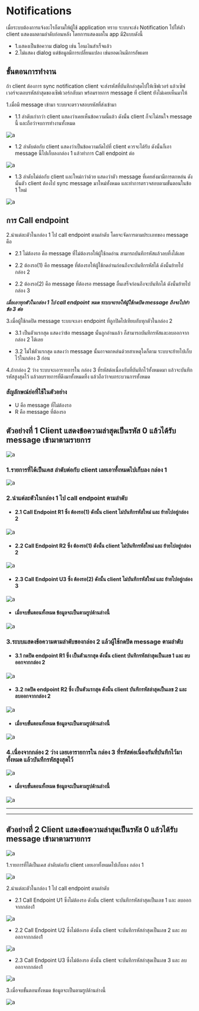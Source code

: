 # Notifications
เมื่อระบบต้องการแจ้งอะไรก็ตามให้ผู้ใช้ application ทราบ ระบบจะส่ง Notification ไปให้ตัว client แสดงผลตามลำดับก่อนหลัง โดยการแสดงผลใน app มี2แบบดังนี้
* 1.แสดงเป็นข้อความ dialog เช่น โอนเงินสำเร็จแล้ว
* 2.ไม่แสดง dialog แต่ข้อมูลมีการเปลี่ยนแปลง เช่นยอดเงินมีการอัพเดท
## ขั้นตอนการทำงาน
ถ้า client ต้องการ sync notification client จะส่งรหัสที่บันทึกล่าสุดไปให้เซิฟเวอร์ แล้วเซิฟเวอร์จะตอบรหัสล่าสุดของเซิฟเวอร์กลับมา พร้อมรายการ message ที่ client ยังไม่เคยเห็นมาให้

1.เมื่อมี message เข้ามา ระบบจะตรวจสอบรหัสที่ส่งเข้ามา

* 1.1 ลำดับเก่ากว่า client แสดงว่าเคยเห็นข้อความนี้แล้ว ดังนั้น client ก็จะไม่สนใจ message นี้ และถือว่าจบการทำงานทั้งหมด

![a](notitPlantUML\\notit.png)

* 1.2 ลำดับต่อกับ client แสดงว่าเป็นข้อความถัดไปที่ client ควรจะได้รับ ดังนั้นก็เอา message นี้ไปเก็บลงกล่อง 1 แล้วทำการ Call endpoint ต่อ

![a](notitPlantUML\\simple.png)

* 1.3 ลำดับไม่ต่อกับ client และใหม่กว่าด้วย แสดงว่าตัว message ที่เคยส่งมามีการตกหล่น ดังนั้นตัว client ต้องไป sync message มาใหม่ทั้งหมด และทำการตรวจสอบตามขั้นตอนในข้อ 1 ใหม่

![a](notitPlantUML\\unsimple.png)

## การ Call endpoint
2.นำแต่ละตัวในกล่อง 1 ไป call endpoint ตามลำดับ โดยจะจัดการตามประเภทของ message คือ

* 2.1 ไม่ต้องรอ คือ message ที่ไม่ต้องรอให้ผู้ใช้กดอ่าน สามารถบันทึกรหัสแล้วลบทิ้งได้เลย

* 2.2 ต้องรอ(1) คือ message ที่ต้องรอให้ผู้ใช้กดอ่านก่อนถึงจะบันทึกรหัสได้ ดังนั้นย้ายไปกล่อง 2

* 2.2 ต้องรอ(2) คือ message ที่ต้องรอ message อื่นเสร็จก่อนถึงจะบันทึกได้ ดังนั้นย้ายไปกล่อง 3

***เมื่อเอาทุกตัวในกล่อง 1 ไป call endpoint หมด ระบบจะรอให้ผู้ใช้กดปิด message ถึงจะไปทำข้อ 3 ต่อ***

3.เมื่อผู้ใช้กดปิด message ระบบจะเอา endpoint ที่ถูกปิดไปเทียบกับทุกตัวในกล่อง 2

* 3.1 เป็นตัวแรกสุด แสดงว่าข้อ  message นั้นถูกอ่านแล้ว ก็สามารถบันทึกรหัสและลบออกจากกล่อง 2 ได้เลย

* 3.2 ไม่ใช่ตัวแรกสุด แสดงว่า message นั้นอาจตกหล่นด้วยสาเหตุใดก็ตาม ระบบจะย้ายไปเก็บไว้ในกล่อง 3 ก่อน

4.ถ้ากล่อง 2 ว่าง ระบบจะเอารายการใน กล่อง 3 ที่รหัสต่อเนื่องกับที่บันทึกไว้ทั้งหมดมา แล้วจะบันทึกรหัสสูงสุดไว้ แล้วลบรายการที่ดึงมาทั้งหมดทิ้ง แล้วถือว่าจบกระบวนการทั้งหมด

### สัญลักษณ์ย่อที่ใช้ในตัวอย่าง
* U คือ message ที่ไม่ต้องรอ
* R คือ message ที่ต้องรอ

## ตัวอย่างที่ 1 Client แสดงข้อความล่าสุดเป็นรหัส 0 แล้วได้รับ message เข้ามาตามรายการ
![a](imgs\\noti1.png)

### 1.รายการที่ได้เป็นเคส **ลำดับต่อกับ client** เลยเอาทั้งหมดไปเก็บลง **กล่อง 1**
![a](imgs\\noti2.png)

### 2.นำแต่ละตัวในกล่อง 1 ไป call endpoint ตามลำดับ
- #### 2.1 Call Endpoint **R1** ซึ่ง **ต้องรอ(1)** ดังนั้น client **ไม่บันทึกรหัสใหม่** และ **ย้ายไปอยู่กล่อง 2**
![a](imgs\\noti3.png)

- #### 2.2 Call Endpoint **R2** ซึ่ง **ต้องรอ(1)** ดังนั้น client **ไม่บันทึกรหัสใหม่** และ **ย้ายไปอยู่กล่อง 2**
![a](imgs\\noti4.png)

- #### 2.3 Call Endpoint **U3** ซึ่ง **ต้องรอ(2)** ดังนั้น client **ไม่บันทึกรหัสใหม่** และ **ย้ายไปอยู่กล่อง 3**
![a](imgs\\noti5.png)

- #### **เมื่อจบขั้นตอนทั้งหมด** ข้อมูลจะเป็นตามรูปด้านล่างนี้
![a](imgs\\noti6.png)

### 3.ระบบแสดงข้อความตามลำดับของกล่อง 2 แล้วผู้ใช้กดปิด message ตามลำดับ
- #### 3.1 กดปิด endpoint **R1** ซึ่ง **เป็นตัวแรกสุด** ดังนั้น client **บันทึกรหัสล่าสุดเป็นเลข 1** และ **ลบออกจากกล่อง 2**
![a](imgs\\noti7.png)

- #### 3.2 กดปิด endpoint **R2** ซึ่ง **เป็นตัวแรกสุด** ดังนั้น client **บันทึกรหัสล่าสุดเป็นเลข 2** และ **ลบออกจากกล่อง 2**
![a](imgs\\noti8.png)

- #### **เมื่อจบขั้นตอนทั้งหมด** ข้อมูลจะเป็นตามรูปด้านล่างนี้
![a](imgs\\noti9.png)

### 4.เนื่องจากกล่อง 2 ว่าง เลยเอารายการใน **กล่อง 3 ที่รหัสต่อเนื่องกันที่บันทึกไว้มาทั้งหมด แล้วบันทึกรหัสสูงสุดไว้**
![a](imgs\\noti10.png)

- #### **เมื่อจบขั้นตอนทั้งหมด** ข้อมูลจะเป็นตามรูปด้านล่างนี้
![a](imgs\\noti11.png)

---------
---------
## ตัวอย่างที่ 2 Client แสดงข้อความล่าสุดเป็นรหัส 0 แล้วได้รับ message เข้ามาตามรายการ

![a](imgs\\01.png)

1.รายการที่ได้เป็นเคส ลำดับต่อกับ client เลยเอาทั้งหมดไปเก็บลง กล่อง 1

![a](imgs\\02.png)

2.นำแต่ละตัวในกล่อง 1 ไป call endpoint ตามลำดับ
 * 2.1 Call Endpoint U1 ซึ่งไม่ต้องรอ ดังนั้น client จะบันทึกรหัสล่าสุดเป็นเลข 1 และ ลบออกจากกล่อง1

![a](imgs\\03.png)

* 2.2 Call Endpoint U2 ซึ่งไม่ต้องรอ ดังนั้น client จะบันทึกรหัสล่าสุดเป็นเลข 2 และ ลบออกจากกล่อง1

![a](imgs\\04.png)

* 2.3 Call Endpoint U3 ซึ่งไม่ต้องรอ ดังนั้น client จะบันทึกรหัสล่าสุดเป็นเลข 3 และ ลบออกจากกล่อง1

![a](imgs\\05.png)


3.เมื่อจบขั้นตอนทั้งหมด ข้อมูลจะเป็นตามรูปด้านล่างนี้

![a](imgs\\06.png)






